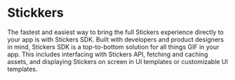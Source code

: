 # Stickkers
 The fastest and easiest way to bring the full Stickers experience directly to your app is with Stickers SDK. 
 Built with developers and product designers in mind, Stickers SDK is a top-to-bottom solution for all things GIF in your app. 
 This includes interfacing with Stickers API, fetching and caching assets, and displaying Stickers on screen in UI templates or customizable UI templates.
